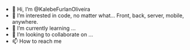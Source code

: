 - 👋 Hi, I’m @KalebeFurlanOliveira
- 👀 I’m interested in code, no matter what... Front, back, server, mobile, anywhere.
- 🌱 I’m currently learning ...
- 💞️ I’m looking to collaborate on ...
- 📫 How to reach me 

<!---
KalebeFurlanOliveira/KalebeFurlanOliveira is a ✨ special ✨ repository because its `README.md` (this file) appears on your GitHub profile.
You can click the Preview link to take a look at your changes...
--->
